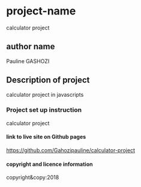 # project-name

calculator project
## author name

Pauline GASHOZI
## Description of project

calculator project in javascripts 

### Project set up instruction
 
calculator project 

#### link to live site on Github pages

https://github.com/Gahozipauline/calculator-project

#### copyright and licence information

copyright&copy:2018